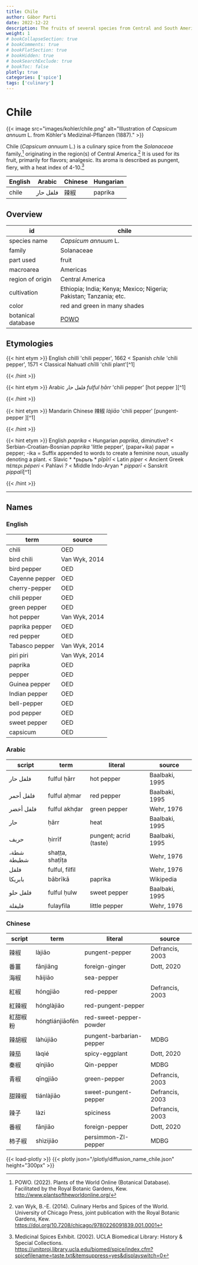 ```yaml
---
title: Chile
author: Gábor Parti
date: 2022-12-22
description: The fruits of several species from Central and South America , related to paprika., also known as chilli; chili pepper.
weight: 1
# bookCollapseSection: true
# bookComments: true
# bookFlatSection: true
# bookHidden: true
# bookSearchExclude: true
# bookToc: false
plotly: true
categories: ['spice']
tags: ['culinary']
---
```


# Chile

{{< image src="images/kohler/chile.png" alt="Illustration of *Capsicum annuum* L. from Köhler's Medizinal-Pflanzen (1887)." >}}

Chile (*Capsicum annuum* L.) is a culinary spice from the *Solanaceae* family,[^powo] originating in the region(s) of Central America.[^van_wyk_culinary_2014] It is used for its fruit, primarily for flavors; analgesic. Its aroma is described as pungent, fiery, with a heat index of 4-10.[^ucla_medicinal_2002]

|English| Arabic |Chinese|Hungarian|
|-------|--------|-------|---------|
| chile |فلفل حار|   辣椒  | paprika |

## Overview

|        id        |                              chile                              |
|------------------|-----------------------------------------------------------------|
|   species name   |                       *Capsicum annuum* L.                      |
|      family      |                            Solanaceae                           |
|     part used    |                              fruit                              |
|     macroarea    |                             Americas                            |
| region of origin |                         Central America                         |
|    cultivation   |Ethiopia; India; Kenya; Mexico; Nigeria; Pakistan; Tanzania; etc.|
|       color      |                   red and green in many shades                  |
|botanical database|       [POWO](https://powo.science.kew.org/taxon/316944-2)       |

## Etymologies

{{< hint etym >}}
English *chilli* 'chili pepper', 1662 < Spanish *chile* 'chili pepper', 1571 < Classical Nahuatl *chīlli* 'chili plant'[^1]

{{< /hint >}}

{{< hint etym >}}
Arabic فلفل حار *fulful ḥārr* 'chili pepper' [hot pepper ][^1]

{{< /hint >}}

{{< hint etym >}}
Mandarin Chinese 辣椒 *làjiāo* 'chili pepper' [pungent-pepper ][^1]

{{< /hint >}}

{{< hint etym >}}
English *paprika* < Hungarian *paprika*, diminutive? < Serbian-Croatian-Bosnian *paprika* 'little pepper', (papar+ika) papar = pepper; -ika = Suffix appended to words to create a feminine noun, usually denoting a plant. < Slavic * *pьpьrь * *pĭpĭrĭ* < Latin *piper* < Ancient Greek πέπερι *péperi* < Pahlavi *?* < Middle Indo-Aryan * *pipparī* < Sanskrit *pippalī*[^1]

{{< /hint >}}

***

## Names

### English

|     term     |    source   |
|--------------|-------------|
|     chili    |     OED     |
|  bird chili  |Van Wyk, 2014|
|  bird pepper |     OED     |
|Cayenne pepper|     OED     |
| cherry-pepper|     OED     |
| chili pepper |     OED     |
| green pepper |     OED     |
|  hot pepper  |Van Wyk, 2014|
|paprika pepper|     OED     |
|  red pepper  |     OED     |
|Tabasco pepper|Van Wyk, 2014|
|   piri piri  |Van Wyk, 2014|
|    paprika   |     OED     |
|    pepper    |     OED     |
| Guinea pepper|     OED     |
| Indian pepper|     OED     |
|  bell-pepper |     OED     |
|  pod pepper  |     OED     |
| sweet pepper |     OED     |
|   capsicum   |     OED     |

### Arabic

|  script  |      term     |        literal       |    source    |
|----------|---------------|----------------------|--------------|
| فلفل حار |  fulful ḥārr  |      hot pepper      |Baalbaki, 1995|
| فلفل أحمر|  fulful aḥmar |      red pepper      |Baalbaki, 1995|
| فلفل أخضر| fulful akhḍar |     green pepper     |  Wehr, 1976  |
|    حار   |      ḥārr     |         heat         |Baalbaki, 1995|
|   حريف   |     ḥirrīf    |pungent; acrid (taste)|Baalbaki, 1995|
|شطة، شطيطة|shaṭṭa, shaṭīṭa|                      |  Wehr, 1976  |
|   فلفل   | fulful, filfil|                      |  Wehr, 1976  |
|  بابريكا |    bābrīkā    |        paprika       |   Wikipedia  |
| فلفل حلو |  fulful ḥulw  |     sweet pepper     |Baalbaki, 1995|
|  فليفلة  |   fulayfila   |     little pepper    |  Wehr, 1976  |

### Chinese

|script|      term     |         literal        |     source    |
|------|---------------|------------------------|---------------|
|  辣椒  |     làjiāo    |     pungent-pepper     |Defrancis, 2003|
|  番薑  |    fānjiāng   |     foreign-ginger     |   Dott, 2020  |
|  海椒  |    hǎijiāo    |       sea-pepper       |               |
|  紅椒  |    hóngjiāo   |       red-pepper       |Defrancis, 2003|
|  紅辣椒 |   hónglàjiāo  |   red-pungent-pepper   |               |
| 紅甜椒粉 |hóngtiánjiāofěn| red-sweet-pepper-powder|               |
|  辣胡椒 |    làhújiāo   |pungent-barbarian-pepper|      MDBG     |
|  辣茄  |     làqié     |     spicy-eggplant     |   Dott, 2020  |
|  秦椒  |    qín​jiāo   |       Qin-pepper       |      MDBG     |
|  青椒  |   qīng​jiāo   |      green-pepper      |Defrancis, 2003|
|  甜辣椒 |   tiánlàjiāo  |  sweet-pungent-pepper  |Defrancis, 2003|
|  辣子  |      làzi     |        spiciness       |Defrancis, 2003|
|  番椒  |    fānjiāo    |     foreign-pepper     |   Dott, 2020  |
|  柿子椒 |   shìzijiāo   |   persimmon-ZI-pepper  |      MDBG     |

{{< load-plotly >}}
{{< plotly json="/plotly/diffusion_name_chile.json" height="300px" >}}

[^powo]: POWO. (2022). Plants of the World Online (Botanical Database). Facilitated by the Royal Botanic Gardens, Kew. http://www.plantsoftheworldonline.org/
[^van_wyk_culinary_2014]: van Wyk, B.-E. (2014). Culinary Herbs and Spices of the World. University of Chicago Press, joint publication with the Royal Botanic Gardens, Kew. https://doi.org/10.7208/chicago/9780226091839.001.0001
[^ucla_medicinal_2002]: Medicinal Spices Exhibit. (2002). UCLA Biomedical Library: History & Special Collections. https://unitproj.library.ucla.edu/biomed/spice/index.cfm?spicefilename=taste.txt&itemsuppress=yes&displayswitch=0

